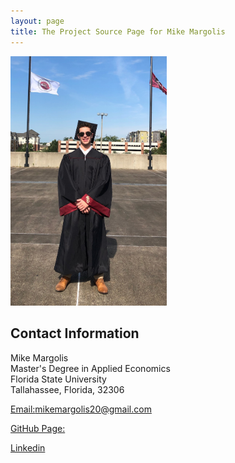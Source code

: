```yaml
---
layout: page
title: The Project Source Page for Mike Margolis
---
```


<a> 
<img src="IMG_4923.JPEG" alt="pmb" width="250"/>
</a>

## Contact Information 

Mike Margolis <br/>
Master's Degree in Applied Economics <br/>
Florida State University <br/>
Tallahassee, Florida, 32306 <br/>

[Email:mikemargolis20@gmail.com](mailto:mikemargolis20@gmail.com)

[GitHub Page:](https://github.com/MikeMargolis1/MikeMargolis1.github.io)

[Linkedin](https://www.linkedin.com/in/mike-margolis-9870b1234/)